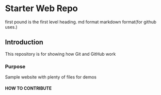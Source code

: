 # Starter Web Repo
first pound is the first level heading.
md format markdown format(for github uses.)

## Introduction


This repository is for showing how Git and GitHub work

### Purpose

Sample website with plenty of files for demos


#### HOW TO CONTRIBUTE


